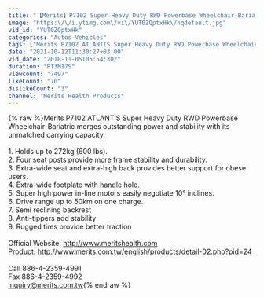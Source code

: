 ```yaml
---
title: "【Merits】P7102 Super Heavy Duty RWD Powerbase Wheelchair-Bariatric"
image: "https:\/\/i.ytimg.com\/vi\/YUT0ZQptxHk\/hqdefault.jpg"
vid_id: "YUT0ZQptxHk"
categories: "Autos-Vehicles"
tags: ["Merits P7102 ATLANTIS Super Heavy Duty RWD Powerbase Wheelchair-Bariatric","P7102","Heavy Duty Powerbase Wheelchair"]
date: "2021-10-12T11:30:27+03:00"
vid_date: "2018-11-05T05:54:30Z"
duration: "PT3M17S"
viewcount: "7497"
likeCount: "70"
dislikeCount: "3"
channel: "Merits Health Products"
---
```

{% raw %}Merits P7102 ATLANTIS Super Heavy Duty RWD Powerbase Wheelchair-Bariatric merges outstanding power and stability with its unmatched carrying capacity.<br /><br />1. Holds up to 272kg (600 lbs).<br />2. Four seat posts provide more frame stability and durability.<br />3. Extra-wide seat and extra-high back provides better support for obese users.<br />4. Extra-wide footplate with handle hole.<br />5. Super high power in-line motors easily negotiate 10° inclines.<br />6. Drive range up to 50km on one charge.<br />7. Semi reclining backrest<br />8. Anti-tippers add stability<br />9. Rugged tires provide better traction<br /><br />Official Website: <a rel="nofollow" target="blank" href="http://www.meritshealth.com">http://www.meritshealth.com</a> <br />Product: <a rel="nofollow" target="blank" href="http://www.merits.com.tw/english/products/detail-02.php?pid=24">http://www.merits.com.tw/english/products/detail-02.php?pid=24</a><br /><br />Call 886-4-2359-4991 <br />Fax 886-4-2359-4992 <br />inquiry@merits.com.tw{% endraw %}
